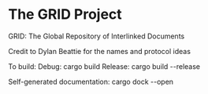 # The GRID Project
GRID: The Global Repository of Interlinked Documents

Credit to Dylan Beattie for the names and protocol ideas

To build:
Debug: cargo build
Release: cargo build --release

Self-generated documentation: cargo dock --open

